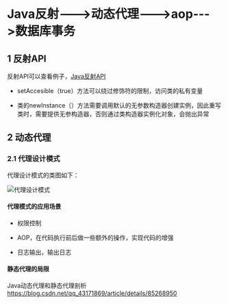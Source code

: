 #  Java反射--->动态代理--->aop--->数据库事务

## 1  反射API

反射API可以查看例子，[Java反射API](http://www.cnblogs.com/rollenholt/archive/2011/09/02/2163758.html) 

- setAccesible（true）方法可以绕过修饰符的限制，访问类的私有变量

- 类的newInstance（）方法需要调用默认的无参数构造器创建实例，因此重写类时，需要提供无参构造器，否则通过类构造器实例化对象，会抛出异常

## 2 动态代理

### 2.1 代理设计模式

代理设计模式的类图如下：  

![代理设计模式](https://ss0.bdstatic.com/70cFuHSh_Q1YnxGkpoWK1HF6hhy/it/u=1965692009,2527935801&fm=26&gp=0.jpg)

#### 代理模式的应用场景

- 权限控制

- AOP，在代码执行前后做一些额外的操作，实现代码的增强

- 日志输出，输出日志

#### 静态代理的局限

Java动态代理和静态代理剖析 https://blog.csdn.net/qq_43171869/article/details/85268950
